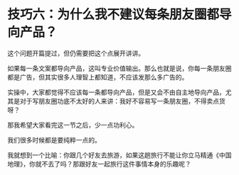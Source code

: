 # 技巧六：为什么我不建议每条朋友圈都导向产品？

这个问题开篇提过，但仍需要把这个点展开讲讲。

如果每一条文案都导向产品，这叫专业价值输出。那么也就是说，你每一条朋友圈都是广告，但其实很多人理智上都知道，不应该发那么多广告的。

实操中，大家都觉得不应该每一条都导向产品，但是又会不由自主地导向产品，尤其是对于写朋友圈功底不太好的人来讲：我好不容易写一条朋友圈，不得卖点货呀？

那我希望大家看完这一节之后，少一点功利心。

我们很多时候都是要纯粹一点的。

我就想到一个比喻：你跟几个好友去旅游，如果这趟旅行不能让你立马精通《中国地理》，你就不去了吗？那跟好友一起旅行这件事情本身的乐趣呢？